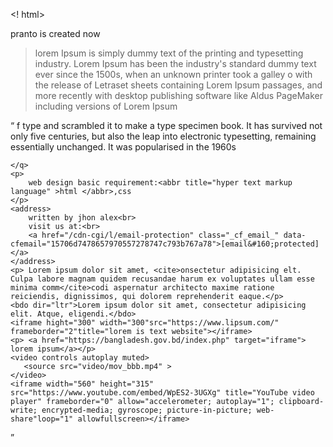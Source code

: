 <! html>
<html lang="en">
<head>
    <meta charset="UTF-8">
    <title>class7</title>
    
</head>
<body>
    <p> pranto is created now</p>
    <blockquote cite="https://www.lipsum.com/">
        lorem Ipsum is simply dummy text of the printing and typesetting industry. Lorem Ipsum has been the industry's standard dummy text ever since the 1500s, when an unknown printer took a galley o with the release of Letraset sheets containing Lorem Ipsum passages, and more recently with desktop publishing software like Aldus PageMaker including versions of Lorem Ipsum
    </blockquote>
    <q>
       f type and scrambled it to make a type specimen book. It has survived not only five centuries, but also the leap into electronic typesetting, remaining essentially unchanged. It was popularised in the 1960s       
  
    </q>
    <p>
        web design basic requirement:<abbr title="hyper text markup language" >html </abbr>,css
    </p>
    <address>
        written by jhon alex<br>
        visit us at:<br>
        <a href="/cdn-cgi/l/email-protection" class="_cf_email_" data-cfemail="15706d7478657970557278747c793b767a78">[email&#160;protected]</a>
    </address>
    <p> Lorem ipsum dolor sit amet, <cite>onsectetur adipisicing elt. Culpa labore magnam quidem recusandae harum ex voluptates ullam esse minima comm</cite>codi aspernatur architecto maxime ratione reiciendis, dignissimos, qui dolorem reprehenderit eaque.</p>
    <bdo dir="ltr">Lorem ipsum dolor sit amet, consectetur adipisicing elit. Atque, eligendi.</bdo>
    <iframe hight="300" width="300"src="https://www.lipsum.com/" frameborder="2"title="lorem is text website"></iframe>
    <p> <a href="https://bangladesh.gov.bd/index.php" target="iframe"> lorem ipsum</a></p>
    <video controls autoplay muted>
       <source src="video/mov_bbb.mp4" >
    </video>
    <iframe width="560" height="315" src="https://www.youtube.com/embed/WpES2-3UGXg" title="YouTube video player" frameborder="0" allow="accelerometer; autoplay="1"; clipboard-write; encrypted-media; gyroscope; picture-in-picture; web-share"loop="1" allowfullscreen></iframe>
<script data-cfasync="false" src="/cdn-cgi/scripts/5c5dd728/cloudflare-static/email-decode.min.js"></script></body>
</html>
